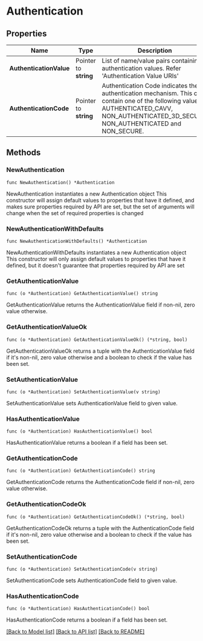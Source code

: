# Authentication

## Properties

Name | Type | Description | Notes
------------ | ------------- | ------------- | -------------
**AuthenticationValue** | Pointer to **string** | List of name/value pairs containing authentication values. Refer &#39;Authentication Value URIs&#39; | [optional] 
**AuthenticationCode** | Pointer to **string** | Authentication Code indicates the authentication mechanism. This can contain one of the following values - AUTHENTICATED_CAVV, NON_AUTHENTICATED_3D_SECURE, NON_AUTHENTICATED and NON_SECURE. | [optional] 

## Methods

### NewAuthentication

`func NewAuthentication() *Authentication`

NewAuthentication instantiates a new Authentication object
This constructor will assign default values to properties that have it defined,
and makes sure properties required by API are set, but the set of arguments
will change when the set of required properties is changed

### NewAuthenticationWithDefaults

`func NewAuthenticationWithDefaults() *Authentication`

NewAuthenticationWithDefaults instantiates a new Authentication object
This constructor will only assign default values to properties that have it defined,
but it doesn't guarantee that properties required by API are set

### GetAuthenticationValue

`func (o *Authentication) GetAuthenticationValue() string`

GetAuthenticationValue returns the AuthenticationValue field if non-nil, zero value otherwise.

### GetAuthenticationValueOk

`func (o *Authentication) GetAuthenticationValueOk() (*string, bool)`

GetAuthenticationValueOk returns a tuple with the AuthenticationValue field if it's non-nil, zero value otherwise
and a boolean to check if the value has been set.

### SetAuthenticationValue

`func (o *Authentication) SetAuthenticationValue(v string)`

SetAuthenticationValue sets AuthenticationValue field to given value.

### HasAuthenticationValue

`func (o *Authentication) HasAuthenticationValue() bool`

HasAuthenticationValue returns a boolean if a field has been set.

### GetAuthenticationCode

`func (o *Authentication) GetAuthenticationCode() string`

GetAuthenticationCode returns the AuthenticationCode field if non-nil, zero value otherwise.

### GetAuthenticationCodeOk

`func (o *Authentication) GetAuthenticationCodeOk() (*string, bool)`

GetAuthenticationCodeOk returns a tuple with the AuthenticationCode field if it's non-nil, zero value otherwise
and a boolean to check if the value has been set.

### SetAuthenticationCode

`func (o *Authentication) SetAuthenticationCode(v string)`

SetAuthenticationCode sets AuthenticationCode field to given value.

### HasAuthenticationCode

`func (o *Authentication) HasAuthenticationCode() bool`

HasAuthenticationCode returns a boolean if a field has been set.


[[Back to Model list]](../README.md#documentation-for-models) [[Back to API list]](../README.md#documentation-for-api-endpoints) [[Back to README]](../README.md)



